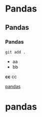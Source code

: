 # Pandas

## Pandas

### Pandas

```
git add .
```
- aa
- bb

**cc**
cc

[pandas](https://github.com/musashi-0130/Pandas/blob/main/README.md)

<h1>pandas</h1>
